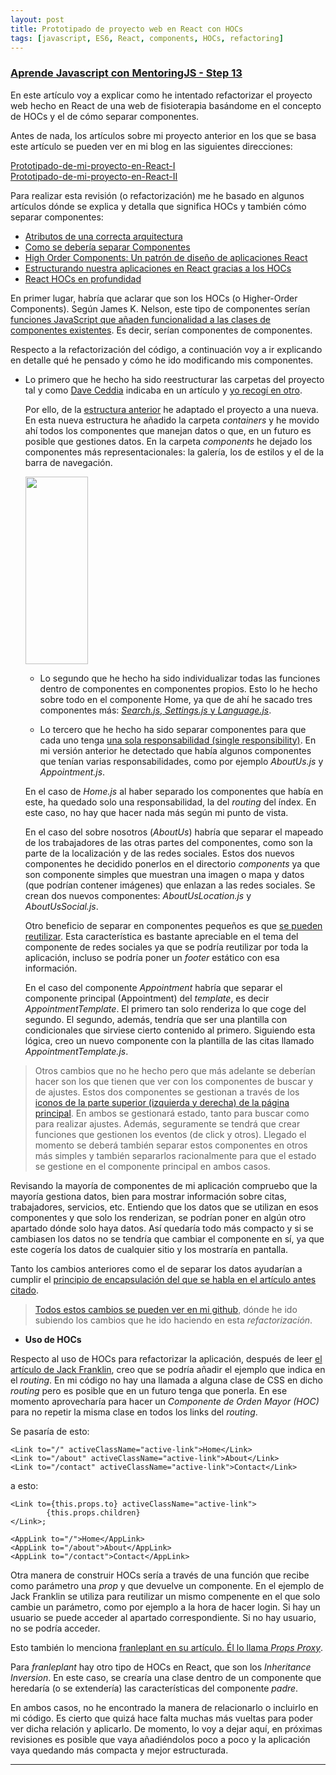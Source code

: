 ```yaml
---
layout: post
title: Prototipado de proyecto web en React con HOCs
tags: [javascript, ES6, React, components, HOCs, refactoring]
---
```

### [Aprende Javascript con MentoringJS - Step 13 ](http://MentoringJS.com)
En este artículo voy a explicar como he intentado refactorizar el proyecto web hecho en React de una web de fisioterapia basándome en el concepto de HOCs y el de cómo separar componentes.

Antes de nada, los artículos sobre mi proyecto anterior en los que se basa este artículo se pueden ver en mi blog en las siguientes direcciones:

<a href="https://felipefcor.github.io/2018-12-14-Prototipado-de-mi-proyecto-en-React-I">Prototipado-de-mi-proyecto-en-React-I</a>
<br>
<a href="https://felipefcor.github.io/2018-12-14-Prototipado-de-mi-proyecto-en-React-II">Prototipado-de-mi-proyecto-en-React-II</a>

Para realizar esta revisión (o refactorización) me he basado en algunos artículos dónde se explica y detalla que significa HOCs y también cómo separar componentes:

- [Atributos de una correcta arquitectura](https://dmitripavlutin.com/7-architectural-attributes-of-a-reliable-react-component/?utm_source=reactnl&utm_medium=email)
- [Como se debería separar Componentes](https://reactarmory.com/answers/how-should-i-separate-components)
- [High Order Components: Un patrón de diseño de aplicaciones React](https://www.sitepoint.com/react-higher-order-components/)
- [Estructurando nuestra aplicaciones en React gracias a los HOCs](http://jamesknelson.com/structuring-react-applications-higher-order-components/)
- [React HOCs en profundidad](https://medium.com/@franleplant/react-higher-order-components-in-depth-cf9032ee6c3e)

En primer lugar, habría que aclarar que son los HOCs (o Higher-Order Components). Según James K. Nelson, este tipo de componentes serían [funciones JavaScript que añaden funcionalidad a las clases de componentes existentes](http://jamesknelson.com/structuring-react-applications-higher-order-components/). Es decir, serían componentes de componentes.

Respecto a la refactorización del código, a continuación voy a ir explicando en detalle qué he pensado y cómo he ido modificando mis componentes.

- Lo primero que he hecho ha sido reestructurar las carpetas del proyecto tal y como [Dave Ceddia](https://daveceddia.com/react-project-structure/) indicaba en un artículo y [yo recogí en otro](https://felipefcor.github.io/2019-01-17-React-desde-dentro/).

  Por ello, de la [estructura anterior](https://github.com/felipefcor/Prototipado-proyecto-React) he adaptado el proyecto a una nueva. En esta nueva estructura he añadido la carpeta _containers_ y he movido ahí todos los componentes que manejan datos o que, en un futuro es posible que gestiones datos. En la carpeta _components_ he dejado los componentes más representacionales: la galería, los de estilos y el de la barra de navegación.

  <img width="100" height="300" src="https://raw.githubusercontent.com/felipefcor/Prototipado-proyecto-React-HOCs/master/Selecci%C3%B3n_049.png">


  - Lo segundo que he hecho ha sido individualizar todas las funciones dentro de componentes en componentes propios. Esto lo he hecho sobre todo en el componente Home, ya que de ahí he sacado tres componentes más: [_Search.js_, _Settings.js_ y _Language.js_](https://github.com/felipefcor/Prototipado-proyecto-React-HOCs/tree/master/src/containers).


  - Lo tercero que he hecho ha sido separar componentes para que cada uno tenga [una sola responsabilidad (single responsibility)](https://dmitripavlutin.com/7-architectural-attributes-of-a-reliable-react-component/?utm_source=reactnl&utm_medium=email#1singleresponsibility). En mi versión anterior he detectado que había algunos componentes que tenían varias responsabilidades, como por ejemplo _AboutUs.js_ y _Appointment.js_.

  En el caso de _Home.js_ al haber separado los componentes que había en este, ha quedado solo una responsabilidad, la del _routing_ del índex. En este caso, no hay que hacer nada más según mi punto de vista.

  En el caso del sobre nosotros (_AboutUs_) habría que separar el mapeado de los trabajadores de las otras partes del componentes, como son la parte de la localización y de las redes sociales. Estos dos nuevos componentes he decidido ponerlos en el directorio  _components_ ya que son componente simples que muestran una imagen o mapa y datos (que podrían contener imágenes) que enlazan a las redes sociales. Se crean dos nuevos componentes: _AboutUsLocation.js_ y _AboutUsSocial.js_.

  Otro beneficio de separar en componentes pequeños es que [se pueden reutilizar](https://dmitripavlutin.com/7-architectural-attributes-of-a-reliable-react-component/?utm_source=reactnl&utm_medium=email#4reusable). Esta característica es bastante apreciable en el tema del componente de redes sociales ya que se podría reutilizar por toda la aplicación, incluso se podría poner un _footer_ estático con esa información.

  En el caso del componente _Appointment_ habría que separar el componente principal (Appointment) del _template_, es decir _AppointmentTemplate_. El primero tan solo renderiza lo que coge del segundo. El segundo, además, tendría que ser una plantilla con condicionales que sirviese cierto contenido al primero. Siguiendo esta lógica, creo un nuevo componente con la plantilla de las citas llamado _AppointmentTemplate.js_.


> Otros cambios que no he hecho pero que más adelante se deberían hacer son los que tienen que ver con los componentes de buscar y de ajustes. Estos dos componentes se gestionan a través de los [iconos de la parte superior (izquierda y derecha) de la página principal](http://felipefcor.surge.sh/). En ambos se gestionará estado, tanto para buscar como para realizar ajustes. Además, seguramente se tendrá que crear funciones que gestionen los eventos (de click y otros). Llegado el momento se deberá también separar estos componentes en otros más simples y también separarlos racionalmente para que el estado se gestione en el componente principal en ambos casos.

Revisando la mayoría de componentes de mi aplicación compruebo que la mayoría gestiona datos, bien para mostrar información sobre citas, trabajadores, servicios, etc. Entiendo que los datos que se utilizan en esos componentes y que solo los renderizan, se podrían poner en algún otro apartado dónde solo haya datos. Así quedaría todo más compacto y si se cambiasen los datos no se tendría que cambiar el componente en sí, ya que este cogería los datos de cualquier sitio y los mostraría en pantalla.

Tanto los cambios anteriores como el de separar los datos ayudarían a cumplir el [principio de encapsulación del que se habla en el artículo antes citado](https://dmitripavlutin.com/7-architectural-attributes-of-a-reliable-react-component/?utm_source=reactnl&utm_medium=email#2encapsulated).

>[Todos estos cambios se pueden ver en mi github](https://github.com/felipefcor/Prototipado-proyecto-React-HOCs/tree/master/src), dónde he ido subiendo los cambios que he ido haciendo en esta _refactorización_.


- **Uso de HOCs**

Respecto al uso de HOCs para refactorizar la aplicación, después de leer [el artículo de Jack Franklin](https://www.sitepoint.com/react-higher-order-components/), creo que se podría añadir el ejemplo que indica en el _routing_. En mi código no hay una llamada a alguna clase de CSS en dicho _routing_ pero es posible que en un futuro tenga que ponerla. En ese momento aprovecharía para hacer un _Componente de Orden Mayor (HOC)_ para no repetir la misma clase en todos los links del _routing_.

Se pasaría de esto:
```
<Link to="/" activeClassName="active-link">Home</Link>
<Link to="/about" activeClassName="active-link">About</Link>
<Link to="/contact" activeClassName="active-link">Contact</Link>
```
a esto:
```
<Link to={this.props.to} activeClassName="active-link">
        {this.props.children}
</Link>;

<AppLink to="/">Home</AppLink>
<AppLink to="/about">About</AppLink>
<AppLink to="/contact">Contact</AppLink>

```
Otra manera de construir HOCs sería a través de una función que recibe como parámetro una _prop_ y que devuelve un componente. En el ejemplo de Jack Franklin se utiliza para reutilizar un mismo compenente en el que solo cambie un parámetro, como por ejemplo a la hora de hacer login. Si hay un usuario se puede acceder al apartado correspondiente. Si no hay usuario, no se podría acceder.

Esto también lo menciona [franleplant en su artículo. Él lo llama _Props Proxy_](https://medium.com/@franleplant/react-higher-order-components-in-depth-cf9032ee6c3e).

Para _franleplant_ hay otro tipo de HOCs en React, que son los _Inheritance Inversion_. En este caso, se crearía una clase dentro de un componente que heredaría (o se extendería) las características del componente _padre_.

En ambos casos, no he encontrado la manera de relacionarlo o incluirlo en mi código. Es cierto que quizá hace falta muchas más vueltas para poder ver dicha relación y aplicarlo. De momento, lo voy a dejar aquí, en próximas revisiones es posible que vaya añadiéndolos poco a poco y la aplicación vaya quedando más compacta y mejor estructurada.

---

